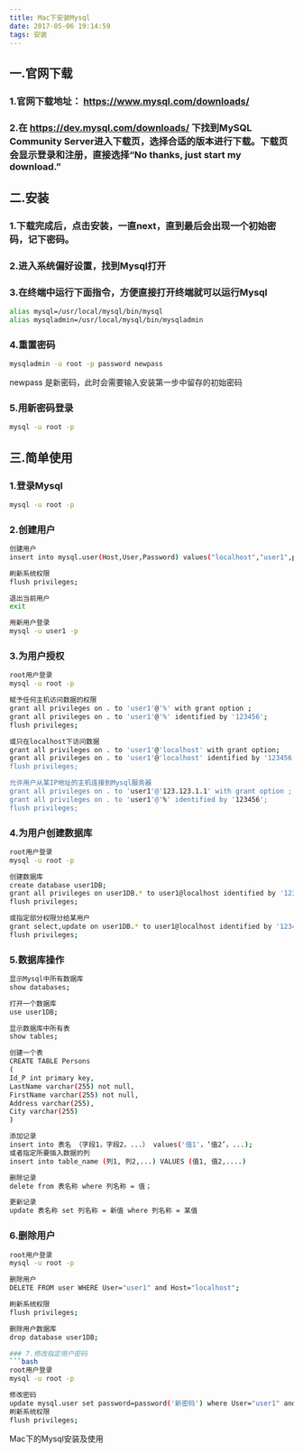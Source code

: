 ```yaml
---
title: Mac下安装Mysql
date: 2017-05-06 19:14:59
tags: 安装
---
```

## 一.官网下载

### 1.官网下载地址： https://www.mysql.com/downloads/

### 2.在 https://dev.mysql.com/downloads/ 下找到MySQL Community Server进入下载页，选择合适的版本进行下载。下载页会显示登录和注册，直接选择“No thanks, just start my download.”


## 二.安装

### 1.下载完成后，点击安装，一直next，直到最后会出现一个初始密码，记下密码。

### 2.进入系统偏好设置，找到Mysql打开

### 3.在终端中运行下面指令，方便直接打开终端就可以运行Mysql
```bash
alias mysql=/usr/local/mysql/bin/mysql
alias mysqladmin=/usr/local/mysql/bin/mysqladmin
```
### 4.重置密码
```bash
mysqladmin -u root -p password newpass
```
newpass 是新密码，此时会需要输入安装第一步中留存的初始密码

### 5.用新密码登录
```bash
mysql -u root -p
```


## 三.简单使用

### 1.登录Mysql
```bash
mysql -u root -p
```
### 2.创建用户
```bash
创建用户
insert into mysql.user(Host,User,Password) values("localhost","user1",password("123456"));

刷新系统权限
flush privileges;

退出当前用户
exit

用新用户登录
mysql -u user1 -p
```

### 3.为用户授权
```bash
root用户登录
mysql -u root -p

赋予任何主机访问数据的权限
grant all privileges on . to 'user1'@'%' with grant option ;
grant all privileges on . to 'user1'@'%' identified by '123456';
flush privileges;

或只在localhost下访问数据
grant all privileges on . to 'user1'@'localhost' with grant option;
grant all privileges on . to 'user1'@'localhost' identified by '123456′;
flush privileges;

允许用户从某IP地址的主机连接到Mysql服务器
grant all privileges on . to 'user1'@'123.123.1.1' with grant option ;
grant all privileges on . to 'user1'@'%' identified by '123456';
flush privileges;
```

### 4.为用户创建数据库
```bash
root用户登录
mysql -u root -p

创建数据库
create database user1DB;
grant all privileges on user1DB.* to user1@localhost identified by '123456';
flush privileges;

或指定部分权限分给某用户
grant select,update on user1DB.* to user1@localhost identified by '123456';
flush privileges;
```

### 5.数据库操作
```bash
显示Mysql中所有数据库
show databases;

打开一个数据库
use user1DB;

显示数据库中所有表
show tables;

创建一个表
CREATE TABLE Persons
(
Id_P int primary key,
LastName varchar(255) not null,
FirstName varchar(255) not null,
Address varchar(255),
City varchar(255)
)

添加记录
insert into 表名 （字段1，字段2，...） values('值1'，‘值2’，...);
或者指定所要插入数据的列
insert into table_name (列1, 列2,...) VALUES (值1, 值2,....)

删除记录
delete from 表名称 where 列名称 = 值；

更新记录
update 表名称 set 列名称 = 新值 where 列名称 = 某值
```
### 6.删除用户
```bash
root用户登录
mysql -u root -p

删除用户
DELETE FROM user WHERE User="user1" and Host="localhost";

刷新系统权限
flush privileges;

删除用户数据库
drop database user1DB;

### 7.修改指定用户密码
```bash
root用户登录
mysql -u root -p

修改密码
update mysql.user set password=password('新密码') where User="user1" and Host="localhost";
刷新系统权限
flush privileges;
```

Mac下的Mysql安装及使用
